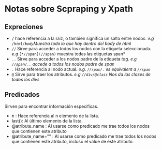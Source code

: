 # Notas sobre Scpraping y Xpath

## Expreciones



- `/` hace referencia a la raíz, o tambien significa un salto entre nodos. *e.g `/html/body`Muestra todo lo que hay dentro del body de html*
- `//` Sirve para acceder a todos los nodos con la etiqueta seleccionada. *e.g* `[*//span](//span)` muestra todas las etiquetas span*
- `..` Sirve para acceder a los nodos padre de la etiqueta *tag. e.g `//span/..` accede a todos los nodos padre de span*
- `.` Hace referencia al nodo actual. *e.g. `//span/.` es equivalent a `//span`*
- `@` Sirve para traer los atributos. *e.g `//div/@class` Nos da las clases de todos los divs*

## Predicados

Sirven para encontrar información especificas.

- n : Hace referencia al n elemento de la lista.
- last(): Al último elemento de la lista.
- @atribute_name : Al usarse como predicado me trae todos los nodos
  que contienen este atributo
- @atribute_name="" : Al usarse como predicado me trae todos los nodos
  que contienen este atributo, incluso el value de este atributo.

